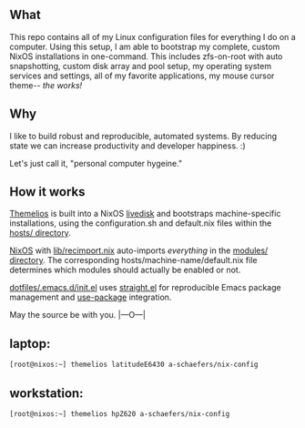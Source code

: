 ## What
This repo contains all of my Linux configuration files for everything I do on a computer.
Using this setup, I am able to bootstrap my complete, custom NixOS installations in one-command.
This includes zfs-on-root with auto snapshotting, custom disk array and pool setup,
my operating system services and settings, all of my favorite applications, my mouse cursor theme--
_the works!_

## Why
I like to build robust and reproducible, automated systems.
By reducing state we can increase productivity and developer happiness. :)

Let's just call it, "personal computer hygeine."

## How it works
[Themelios](https://github.com/a-schaefers/themelios) is built into a NixOS
[livedisk](https://github.com/a-schaefers/nix-config/blob/master/iso/myrescueiso.nix)
and bootstraps machine-specific installations, using the configuration.sh and default.nix files
within the [hosts/ directory](https://github.com/a-schaefers/nix-config/tree/master/hosts).

[NixOS](https://nixos.org/) with
[lib/recimport.nix](https://github.com/a-schaefers/nix-config/blob/master/lib/recimport.nix)
auto-imports _everything_ in the
[modules/ directory](https://github.com/a-schaefers/nix-config/tree/master/modules). The
corresponding hosts/machine-name/default.nix file determines which modules should
actually be enabled or not.

[dotfiles/.emacs.d/init.el](https://github.com/a-schaefers/nix-config/blob/master/dotfiles/.emacs.d/init.el)
uses [straight.el](https://github.com/raxod502/straight.el) for reproducible Emacs
package management and [use-package](https://github.com/jwiegley/use-package) integration.

May the source be with you. |—O—|

## laptop:
```bash
[root@nixos:~] themelios latitudeE6430 a-schaefers/nix-config
```

## workstation:
```bash
[root@nixos:~] themelios hpZ620 a-schaefers/nix-config
```
